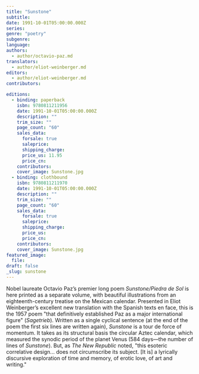 ```yaml
---
title: "Sunstone"
subtitle:
date: 1991-10-01T05:00:00.000Z
series:
genre: "poetry"
subgenre:
language:
authors:
  - author/octavio-paz.md
translators:
  - author/eliot-weinberger.md
editors:
  - author/eliot-weinberger.md
contributors:

editions:
  - binding: paperback
    isbn: 9780811211956
    date: 1991-10-01T05:00:00.000Z
    description: ""
    trim_size: ""
    page_count: "60"
    sales_data:
      forsale: true
      saleprice:
      shipping_charge:
      price_us: 11.95
      price_cn:
    contributors:
    cover_image: Sunstone.jpg
  - binding: clothbound
    isbn: 9780811211970
    date: 1991-10-01T05:00:00.000Z
    description: ""
    trim_size: ""
    page_count: "60"
    sales_data:
      forsale: true
      saleprice:
      shipping_charge:
      price_us:
      price_cn:
    contributors:
    cover_image: Sunstone.jpg
featured_image:
  file:
draft: false
_slug: sunstone
---
```


Nobel laureate Octavio Paz’s premier long poem _Sunstone/Piedra de Sol_ is here printed as a separate volume, with beautiful illustrations from an eighteenth-century treatise on the Mexican calendar. Presented in Eliot Weinberger’s excellent new translation with the Spanish texts en face, this is the 1957 poem "that definitively established Paz as a major international figure" (_Sagetrieb_). Written as a single cyclical sentence (at the end of the poem the first six lines are written again), _Sunstone_ is a tour de force of momentum. It takes as its structural basis the circular Aztec calendar, which measured the synodic period of the planet Venus (584 days––the number of lines of _Sunstone_). But, as _The New Republic_ noted, "this esoteric correlative design... does not circumscribe its subject. [It is] a lyrically discursive exploration of time and memory, of erotic love, of art and writing."

